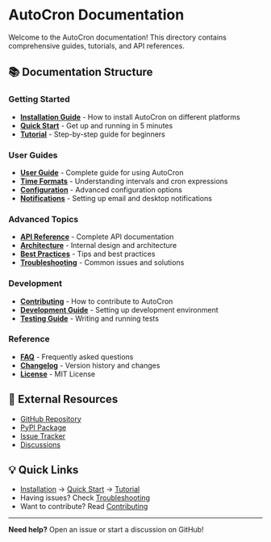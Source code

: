 # AutoCron Documentation

Welcome to the AutoCron documentation! This directory contains comprehensive guides, tutorials, and API references.

## 📚 Documentation Structure

### Getting Started
- **[Installation Guide](installation.md)** - How to install AutoCron on different platforms
- **[Quick Start](quickstart.md)** - Get up and running in 5 minutes
- **[Tutorial](tutorial.md)** - Step-by-step guide for beginners

### User Guides
- **[User Guide](user-guide.md)** - Complete guide for using AutoCron
- **[Time Formats](time-formats.md)** - Understanding intervals and cron expressions
- **[Configuration](configuration.md)** - Advanced configuration options
- **[Notifications](notifications.md)** - Setting up email and desktop notifications

### Advanced Topics
- **[API Reference](api-reference.md)** - Complete API documentation
- **[Architecture](architecture.md)** - Internal design and architecture
- **[Best Practices](best-practices.md)** - Tips and best practices
- **[Troubleshooting](troubleshooting.md)** - Common issues and solutions

### Development
- **[Contributing](../CONTRIBUTING.md)** - How to contribute to AutoCron
- **[Development Guide](development.md)** - Setting up development environment
- **[Testing Guide](testing.md)** - Writing and running tests

### Reference
- **[FAQ](faq.md)** - Frequently asked questions
- **[Changelog](../CHANGELOG.md)** - Version history and changes
- **[License](../LICENSE)** - MIT License

## 🔗 External Resources

- [GitHub Repository](https://github.com/mdshoaibuddinchanda/autocron)
- [PyPI Package](https://pypi.org/project/autocron/)
- [Issue Tracker](https://github.com/mdshoaibuddinchanda/autocron/issues)
- [Discussions](https://github.com/mdshoaibuddinchanda/autocron/discussions)

## 💡 Quick Links

- [Installation](installation.md) → [Quick Start](quickstart.md) → [Tutorial](tutorial.md)
- Having issues? Check [Troubleshooting](troubleshooting.md)
- Want to contribute? Read [Contributing](../CONTRIBUTING.md)

---

**Need help?** Open an issue or start a discussion on GitHub!
